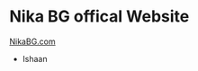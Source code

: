 # Nika BG offical Website 
<a href="https://ishaan50.github.io/NikaBG/" target="_blank">NikaBG.com</a>



- Ishaan
